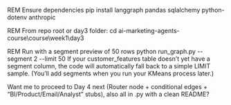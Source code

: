 REM Ensure dependencies
pip install langgraph pandas sqlalchemy python-dotenv anthropic

REM From repo root or day3 folder:
cd ai-marketing-agents-course\course\week1\day3

REM Run with a segment preview of 50 rows
python run_graph.py --segment 2 --limit 50
If your customer_features table doesn’t yet have a segment column, the code will automatically fall back to a simple LIMIT sample. (You’ll add segments when you run your KMeans process later.)

Want me to proceed to Day 4 next (Router node + conditional edges + “BI/Product/Email/Analyst” stubs), also all in .py with a clean README?
